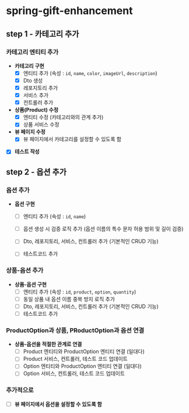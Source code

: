 # spring-gift-enhancement

## step 1 - 카테고리 추가

### 카테고리 엔티티 추가

- **카테고리 구현**
    - [x] 엔티티 추가 (속성 : `id`, `name`, `color`, `imageUrl`, `description`)
    - [x] Dto 생성
    - [x] 레포지토리 추가
    - [x] 서비스 추가
    - [x] 컨트롤러 추가

- **상품(Product) 수정**
    - [x] 엔티티 수정 (카테고리와의 관계 추가)
    - [x] 상품 서비스 수정

- **뷰 페이지 수정**
    - [x] 뷰 페이지에서 카테고리를 설정할 수 있도록 함

- [x] **테스트 작성**

## step 2 - 옵션 추가

### 옵션 추가
- **옵션 구현**
  - [ ] 엔티티 추가 (속성 : `id`, `name`)
  - [ ] 옵션 생성 시 검증 로직 추가 (옵션 이름의 특수 문자 허용 범위 및 길이 검증)
  - [ ] Dto, 레포지토리, 서비스, 컨트롤러 추가 (기본적인 CRUD 기능)
  - [ ] 테스트코드 추가


### 상품-옵션 추가
- **상품-옵션 구현**
  - [ ] 엔티티 추가 (속성 : `id`, `product`, `option`, `quantity`)
  - [ ] 동일 상품 내 옵션 이름 중복 방지 로직 추가
  - [ ] Dto, 레포지토리, 서비스, 컨트롤러 추가 (기본적인 CRUD 기능)
  - [ ] 테스트코드 추가

### ProductOption과 상품, PRoductOption과 옵션 연결
- **상품-옵션을 적절한 관계로 연결**
  - [ ] Product 엔티티와 ProductOption 엔티티 연결 (일대다)
  - [ ] Product 서비스, 컨트롤러, 테스트 코드 업데이트
  - [ ] Option 엔티티와 ProductOption 엔티티 연결 (일대다)
  - [ ] Option 서비스, 컨트롤러, 테스트 코드 업데이트

### 추가적으로
- [ ] **뷰 페이지에서 옵션을 설정할 수 있도록 함**